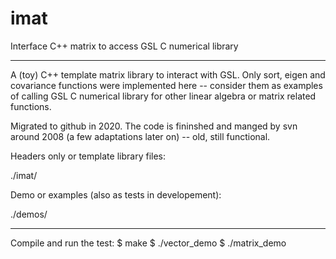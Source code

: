 # imat
Interface C++ matrix to access GSL C numerical library

---

A (toy) C++ template matrix library to interact with GSL. Only sort, eigen and
covariance functions were implemented here -- consider them as examples of
calling GSL C numerical library for other linear algebra or matrix related
functions.

Migrated to github in 2020.  The code is fininshed and manged by svn around
2008 (a few adaptations later on) -- old, still functional.

Headers only or template library files:

./imat/

Demo or examples (also as tests in developement):

./demos/

---
Compile and run the test:
$ make
$ ./vector\_demo
$ ./matrix\_demo

